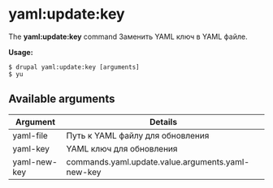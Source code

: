 # yaml:update:key
The **yaml:update:key** command Заменить YAML ключ в YAML файле.

**Usage:**
```
$ drupal yaml:update:key [arguments] 
$ yu  
```

## Available arguments
Argument | Details
---------|-------------
yaml-file | Путь к YAML файлу для обновления
yaml-key | YAML ключ для обновления
yaml-new-key | commands.yaml.update.value.arguments.yaml-new-key
